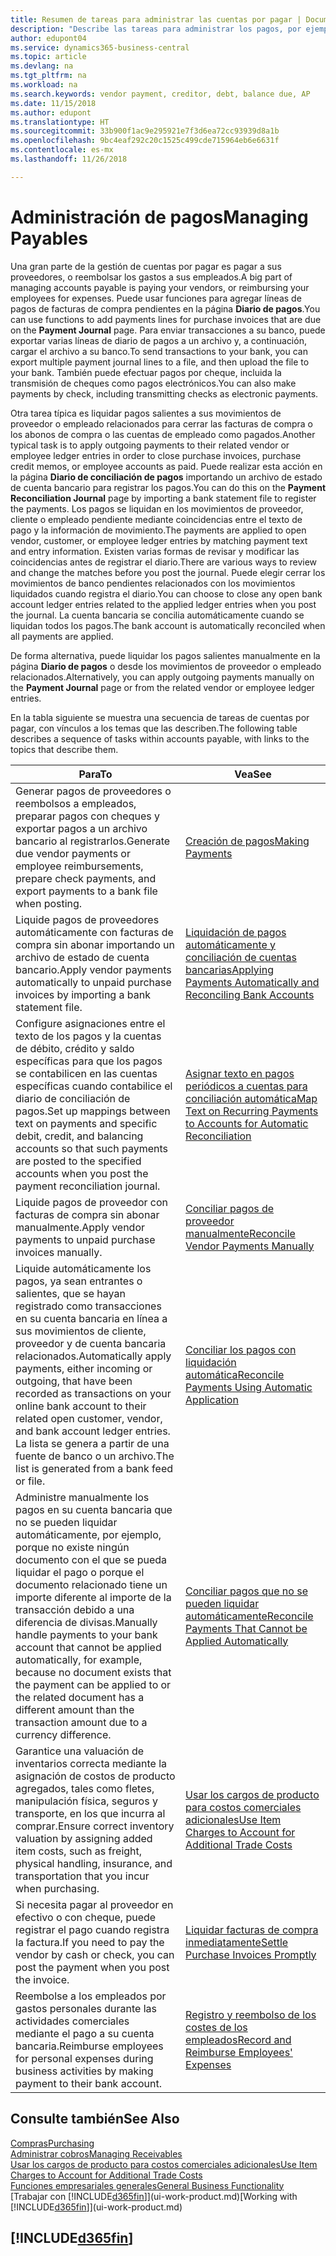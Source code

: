 ```yaml
---
title: Resumen de tareas para administrar las cuentas por pagar | Documentos de Microsoft
description: "Describe las tareas para administrar los pagos, por ejemplo, los pagos a acreedores o la liquidación de pagos salientes en movimientos para cerrar facturas o abonos."
author: edupont04
ms.service: dynamics365-business-central
ms.topic: article
ms.devlang: na
ms.tgt_pltfrm: na
ms.workload: na
ms.search.keywords: vendor payment, creditor, debt, balance due, AP
ms.date: 11/15/2018
ms.author: edupont
ms.translationtype: HT
ms.sourcegitcommit: 33b900f1ac9e295921e7f3d6ea72cc93939d8a1b
ms.openlocfilehash: 9bc4eaf292c20c1525c499cde715964eb6e6631f
ms.contentlocale: es-mx
ms.lasthandoff: 11/26/2018

---
```

# <a name="managing-payables"></a><span data-ttu-id="6c888-103">Administración de pagos</span><span class="sxs-lookup"><span data-stu-id="6c888-103">Managing Payables</span></span>

<span data-ttu-id="6c888-104">Una gran parte de la gestión de cuentas por pagar es pagar a sus proveedores, o reembolsar los gastos a sus empleados.</span><span class="sxs-lookup"><span data-stu-id="6c888-104">A big part of managing accounts payable is paying your vendors, or reimbursing your employees for expenses.</span></span> <span data-ttu-id="6c888-105">Puede usar funciones para agregar líneas de pagos de facturas de compra pendientes en la página **Diario de pagos**.</span><span class="sxs-lookup"><span data-stu-id="6c888-105">You can use functions to add payments lines for purchase invoices that are due on the **Payment Journal** page.</span></span> <span data-ttu-id="6c888-106">Para enviar transacciones a su banco, puede exportar varias líneas de diario de pagos a un archivo y, a continuación, cargar el archivo a su banco.</span><span class="sxs-lookup"><span data-stu-id="6c888-106">To send transactions to your bank, you can export multiple payment journal lines to a file, and then upload the file to your bank.</span></span> <span data-ttu-id="6c888-107">También puede efectuar pagos por cheque, incluida la transmisión de cheques como pagos electrónicos.</span><span class="sxs-lookup"><span data-stu-id="6c888-107">You can also make payments by check, including transmitting checks as electronic payments.</span></span>

<span data-ttu-id="6c888-108">Otra tarea típica es liquidar pagos salientes a sus movimientos de proveedor o empleado relacionados para cerrar las facturas de compra o los abonos de compra o las cuentas de empleado como pagados.</span><span class="sxs-lookup"><span data-stu-id="6c888-108">Another typical task is to apply outgoing payments to their related vendor or employee ledger entries in order to close purchase invoices, purchase credit memos, or employee accounts as paid.</span></span> <span data-ttu-id="6c888-109">Puede realizar esta acción en la página **Diario de conciliación de pagos** importando un archivo de estado de cuenta bancario para registrar los pagos.</span><span class="sxs-lookup"><span data-stu-id="6c888-109">You can do this on the **Payment Reconciliation Journal** page by importing a bank statement file to register the payments.</span></span> <span data-ttu-id="6c888-110">Los pagos se liquidan en los movimientos de proveedor, cliente o empleado pendiente mediante coincidencias entre el texto de pago y la información de movimiento.</span><span class="sxs-lookup"><span data-stu-id="6c888-110">The payments are applied to open vendor, customer, or employee ledger entries by matching payment text and entry information.</span></span> <span data-ttu-id="6c888-111">Existen varias formas de revisar y modificar las coincidencias antes de registrar el diario.</span><span class="sxs-lookup"><span data-stu-id="6c888-111">There are various ways to review and change the matches before you post the journal.</span></span> <span data-ttu-id="6c888-112">Puede elegir cerrar los movimientos de banco pendientes relacionados con los movimientos liquidados cuando registra el diario.</span><span class="sxs-lookup"><span data-stu-id="6c888-112">You can choose to close any open bank account ledger entries related to the applied ledger entries when you post the journal.</span></span> <span data-ttu-id="6c888-113">La cuenta bancaria se concilia automáticamente cuando se liquidan todos los pagos.</span><span class="sxs-lookup"><span data-stu-id="6c888-113">The bank account is automatically reconciled when all payments are applied.</span></span>

<span data-ttu-id="6c888-114">De forma alternativa, puede liquidar los pagos salientes manualmente en la página **Diario de pagos** o desde los movimientos de proveedor o empleado relacionados.</span><span class="sxs-lookup"><span data-stu-id="6c888-114">Alternatively, you can apply outgoing payments manually on the **Payment Journal** page or from the related vendor or employee ledger entries.</span></span>

<span data-ttu-id="6c888-115">En la tabla siguiente se muestra una secuencia de tareas de cuentas por pagar, con vínculos a los temas que las describen.</span><span class="sxs-lookup"><span data-stu-id="6c888-115">The following table describes a sequence of tasks within accounts payable, with links to the topics that describe them.</span></span>

| <span data-ttu-id="6c888-116">Para</span><span class="sxs-lookup"><span data-stu-id="6c888-116">To</span></span> | <span data-ttu-id="6c888-117">Vea</span><span class="sxs-lookup"><span data-stu-id="6c888-117">See</span></span> |
| --- | --- |
| <span data-ttu-id="6c888-118">Generar pagos de proveedores o reembolsos a empleados, preparar pagos con cheques y exportar pagos a un archivo bancario al registrarlos.</span><span class="sxs-lookup"><span data-stu-id="6c888-118">Generate due vendor payments or employee reimbursements, prepare check payments, and export payments to a bank file when posting.</span></span> |[<span data-ttu-id="6c888-119">Creación de pagos</span><span class="sxs-lookup"><span data-stu-id="6c888-119">Making Payments</span></span>](payables-make-payments.md) |
| <span data-ttu-id="6c888-120">Liquide pagos de proveedores automáticamente con facturas de compra sin abonar importando un archivo de estado de cuenta bancario.</span><span class="sxs-lookup"><span data-stu-id="6c888-120">Apply vendor payments automatically to unpaid purchase invoices by importing a bank statement file.</span></span> |[<span data-ttu-id="6c888-121">Liquidación de pagos automáticamente y conciliación de cuentas bancarias</span><span class="sxs-lookup"><span data-stu-id="6c888-121">Applying Payments Automatically and Reconciling Bank Accounts</span></span>](receivables-apply-payments-auto-reconcile-bank-accounts.md) |
|<span data-ttu-id="6c888-122">Configure asignaciones entre el texto de los pagos y la cuentas de débito, crédito y saldo específicas para que los pagos se contabilicen en las cuentas específicas cuando contabilice el diario de conciliación de pagos.</span><span class="sxs-lookup"><span data-stu-id="6c888-122">Set up mappings between text on payments and specific debit, credit, and balancing accounts so that such payments are posted to the specified accounts when you post the payment reconciliation journal.</span></span>|[<span data-ttu-id="6c888-123">Asignar texto en pagos periódicos a cuentas para conciliación automática</span><span class="sxs-lookup"><span data-stu-id="6c888-123">Map Text on Recurring Payments to Accounts for Automatic Reconciliation</span></span>](receivables-how-map-text-recurring-payments-accounts-auto-reconcilliation.md)|
| <span data-ttu-id="6c888-124">Liquide pagos de proveedor con facturas de compra sin abonar manualmente.</span><span class="sxs-lookup"><span data-stu-id="6c888-124">Apply vendor payments to unpaid purchase invoices manually.</span></span> |[<span data-ttu-id="6c888-125">Conciliar pagos de proveedor manualmente</span><span class="sxs-lookup"><span data-stu-id="6c888-125">Reconcile Vendor Payments Manually</span></span>](payables-how-apply-purchase-transactions-manually.md) |
|<span data-ttu-id="6c888-126">Liquide automáticamente los pagos, ya sean entrantes o salientes, que se hayan registrado como transacciones en su cuenta bancaria en línea a sus movimientos de cliente, proveedor y de cuenta bancaria relacionados.</span><span class="sxs-lookup"><span data-stu-id="6c888-126">Automatically apply payments, either incoming or outgoing, that have been recorded as transactions on your online bank account to their related open customer, vendor, and bank account ledger entries.</span></span> <span data-ttu-id="6c888-127">La lista se genera a partir de una fuente de banco o un archivo.</span><span class="sxs-lookup"><span data-stu-id="6c888-127">The list is generated from a bank feed or file.</span></span>|[<span data-ttu-id="6c888-128">Conciliar los pagos con liquidación automática</span><span class="sxs-lookup"><span data-stu-id="6c888-128">Reconcile Payments Using Automatic Application</span></span>](receivables-how-reconcile-payments-auto-application.md)|
|<span data-ttu-id="6c888-129">Administre manualmente los pagos en su cuenta bancaria que no se pueden liquidar automáticamente, por ejemplo, porque no existe ningún documento con el que se pueda liquidar el pago o porque el documento relacionado tiene un importe diferente al importe de la transacción debido a una diferencia de divisas.</span><span class="sxs-lookup"><span data-stu-id="6c888-129">Manually handle payments to your bank account that cannot be applied automatically, for example, because no document exists that the payment can be applied to or the related document has a different amount than the transaction amount due to a currency difference.</span></span>|[<span data-ttu-id="6c888-130">Conciliar pagos que no se pueden liquidar automáticamente</span><span class="sxs-lookup"><span data-stu-id="6c888-130">Reconcile Payments That Cannot be Applied Automatically</span></span>](receivables-how-reconcile-payments-cannot-apply-auto.md)|
|<span data-ttu-id="6c888-131">Garantice una valuación de inventarios correcta mediante la asignación de costos de producto agregados, tales como fletes, manipulación física, seguros y transporte, en los que incurra al comprar.</span><span class="sxs-lookup"><span data-stu-id="6c888-131">Ensure correct inventory valuation by assigning added item costs, such as freight, physical handling, insurance, and transportation that you incur when purchasing.</span></span>|[<span data-ttu-id="6c888-132">Usar los cargos de producto para costos comerciales adicionales</span><span class="sxs-lookup"><span data-stu-id="6c888-132">Use Item Charges to Account for Additional Trade Costs</span></span>](payables-how-assign-item-charges.md)|
|<span data-ttu-id="6c888-133">Si necesita pagar al proveedor en efectivo o con cheque, puede registrar el pago cuando registra la factura.</span><span class="sxs-lookup"><span data-stu-id="6c888-133">If you need to pay the vendor by cash or check, you can post the payment when you post the invoice.</span></span>|[<span data-ttu-id="6c888-134">Liquidar facturas de compra inmediatamente</span><span class="sxs-lookup"><span data-stu-id="6c888-134">Settle Purchase Invoices Promptly</span></span>](finance-how-to-settle-purchase-invoices-promptly.md)|
|<span data-ttu-id="6c888-135">Reembolse a los empleados por gastos personales durante las actividades comerciales mediante el pago a su cuenta bancaria.</span><span class="sxs-lookup"><span data-stu-id="6c888-135">Reimburse employees for personal expenses during business activities by making payment to their bank account.</span></span>|[<span data-ttu-id="6c888-136">Registro y reembolso de los costes de los empleados</span><span class="sxs-lookup"><span data-stu-id="6c888-136">Record and Reimburse Employees' Expenses</span></span>](finance-how-record-reimburse-employee-expenses.md)|

## <a name="see-also"></a><span data-ttu-id="6c888-137">Consulte también</span><span class="sxs-lookup"><span data-stu-id="6c888-137">See Also</span></span>
[<span data-ttu-id="6c888-138">Compras</span><span class="sxs-lookup"><span data-stu-id="6c888-138">Purchasing</span></span>](purchasing-manage-purchasing.md)  
[<span data-ttu-id="6c888-139">Administrar cobros</span><span class="sxs-lookup"><span data-stu-id="6c888-139">Managing Receivables</span></span>](receivables-manage-receivables.md)  
[<span data-ttu-id="6c888-140">Usar los cargos de producto para costos comerciales adicionales</span><span class="sxs-lookup"><span data-stu-id="6c888-140">Use Item Charges to Account for Additional Trade Costs</span></span>](payables-how-assign-item-charges.md)  
[<span data-ttu-id="6c888-141">Funciones empresariales generales</span><span class="sxs-lookup"><span data-stu-id="6c888-141">General Business Functionality</span></span>](ui-across-business-areas.md)  
<span data-ttu-id="6c888-142">[Trabajar con [!INCLUDE[d365fin](includes/d365fin_md.md)]](ui-work-product.md)</span><span class="sxs-lookup"><span data-stu-id="6c888-142">[Working with [!INCLUDE[d365fin](includes/d365fin_md.md)]](ui-work-product.md)</span></span>

## [!INCLUDE[d365fin](includes/free_trial_md.md)]  

